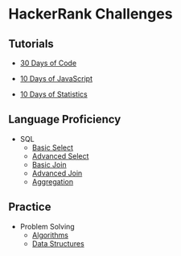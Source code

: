 # HackerRank Challenges

## Tutorials

- [30 Days of Code](./30DaysofCode)

- [10 Days of JavaScript](./10DaysofJS)

- [10 Days of Statistics](./10DayofStatistics)

## Language Proficiency

- SQL
  - [Basic Select](./SQL/BasicSelect)
  - [Advanced Select](./SQL/AdvancedSelect)
  - [Basic Join](./SQL/BasicJoin)
  - [Advanced Join](./SQL/AdvancedJoin)
  - [Aggregation](./SQL/Aggregation)

## Practice

- Problem Solving
  - [Algorithms](./ProblemSolving/Algorithms)
  - [Data Structures](./ProblemSolving/DataStructures)
  
